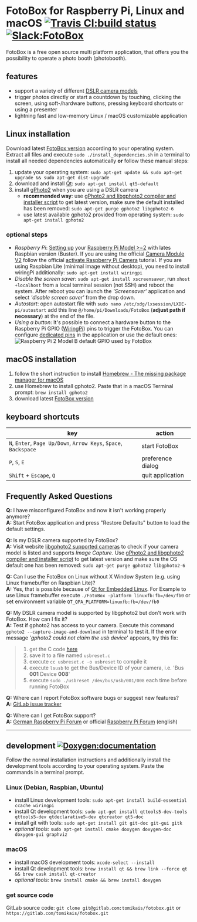 # FotoBox for Raspberry Pi, Linux and macOS [![Travis CI:build status](https://travis-ci.org/tomikais/fotobox.svg?branch=develop)](https://travis-ci.org/tomikais/fotobox) [![Slack:FotoBox](https://img.shields.io/badge/slack-FotoBox-blue.svg?logo=slack)](https://foto-box.slack.com)

FotoBox is a free open source multi platform application, that offers you the possibility to operate a photo booth (photobooth).

## features

* support a variety of different [DSLR camera models](http://www.gphoto.org/proj/libgphoto2/support.php)
* trigger photos directly or start a countdown by touching, clicking the screen, using soft-/hardware buttons, pressing keyboard shortcuts or using a presenter
* lightning fast and low-memory Linux / macOS customizable application

## Linux installation

Download latest [FotoBox version](https://github.com/tomikais/fotobox/releases) according to your operating system. Extract all files and execute `sudo ./install_dependencies.sh` in a terminal to install all needed dependencies automatically __or__ follow these manual steps:

1. update your operating system: `sudo apt-get update && sudo apt-get upgrade && sudo apt-get dist-upgrade`
2. download and install [Qt](https://www.qt.io): `sudo apt-get install qt5-default`
3. install [gPhoto2](http://gphoto.org) when you are using a DSLR camera
    * __recommended way__: use [gPhoto2 and libgphoto2 compiler and installer script](http://github.com/gonzalo/gphoto2-updater) to get latest version, make sure the default installed has been removed: `sudo apt-get purge gphoto2 libgphoto2-6`
    * use latest available gphoto2 provided from operating system: `sudo apt-get install gphoto2`

### optional steps

* _Raspberry Pi_: [Setting up](https://projects.raspberrypi.org/en/projects/raspberry-pi-setting-up) your [Raspberry Pi Model >=2](https://www.raspberrypi.org/products/) with lates Raspbian version (Buster). If you are using the official [Camera Module V2](https://www.raspberrypi.org/products/camera-module-v2/) follow the official [activate Raspberry Pi Camera](https://www.raspberrypi.org/documentation/usage/camera/) tutorial. If you are using Raspbian Lite (minimal image without desktop), you need to install wiringPi additionally: `sudo apt-get install wiringpi`
* _Disable the screen saver_: `sudo apt-get install xscreensaver`, run `xhost +localhost` from a local terminal session (not SSH) and reboot the system. After reboot you can launch the *'Screensaver'* application and select *'disable screen saver'* from the drop down.
* _Autostart_: open autostart file with `sudo nano /etc/xdg/lxsession/LXDE-pi/autostart` add this line `@/home/pi/Downloads/FotoBox` (__adjust path if necessary__) at the end of the file.
* _Using a button_: It's possible to connect a hardware button to the Raspberry Pi GPIO ([WiringPi](http://wiringpi.com)) pins to trigger the FotoBox. You can configure [dedicated pins](http://wiringpi.com/pins/) in the application or use the default ones:  
![Raspberry Pi 2 Model B default GPIO used by FotoBox](other/RaspPi_2B_default_GPIO.jpg)

## macOS installation

1. follow the short instruction to install [Homebrew - The missing package manager for macOS](https://brew.sh/)
2. use Homebrew to install gphoto2. Paste that in a macOS Terminal prompt: `brew install gphoto2`
3. download latest [FotoBox version](https://github.com/tomikais/fotobox/releases)

## keyboard shortcuts

| key                                                              | action            |
|------------------------------------------------------------------|-------------------|
| `N`, `Enter`, `Page Up/Down`, `Arrow Keys`, `Space`, `Backspace` | start FotoBox     |
| `P`, `S`, `E`                                                    | preference dialog |
| `Shift` + `Escape`, `Q`                                          | quit application  |

## Frequently Asked Questions

**Q:** I have misconfigured FotoBox and now it isn't working properly anymore?  
**A:** Start FotoBox application and press "Restore Defaults" button to load the default settings.

**Q:** Is my DSLR camera supported by FotoBox?  
**A:** Visit website [libgphoto2 supported cameras](http://www.gphoto.org/proj/libgphoto2/support.php) to check if your camera model is listed and supports _Image Capture_. Use [gPhoto2 and libgphoto2 compiler and installer script](http://github.com/gonzalo/gphoto2-updater) to get latest version and make sure the OS default one has been removed: `sudo apt-get purge gphoto2 libgphoto2-6`

**Q:** Can I use the FotoBox on Linux without X Window System (e.g. using Linux framebuffer on Raspbian Lite)?  
**A:** Yes, that is possible because of [Qt for Embedded Linux](https://doc.qt.io/qt-5/embedded-linux.html). For Example to use Linux framebuffer execute `./FotoBox -platform linuxfb:fb=/dev/fb0` or set environment variable `QT_QPA_PLATFORM=linuxfb:fb=/dev/fb0`

**Q:** My DSLR camera model is supported by libgphoto2 but don't work with FotoBox. How can I fix it?  
**A:** Test if gphoto2 has access to your camera. Execute this command `gphoto2 --capture-image-and-download` in terminal to test it. If the error message '_gphoto2 could not claim the usb device_' appears, try this fix:

> 1. get the C code [here](http://marc.info/?l=linux-usb&m=121459435621262&q=p3)
> 2. save it to a file named `usbreset.c`
> 3. execute `cc usbreset.c -o usbreset` to compile it
> 4. execute `lsusb` to get the Bus/Device ID of your camera, i.e. 'Bus __001__ Device __008__'
> 5. execute `sudo ./usbreset /dev/bus/usb/001/008` each time before running FotoBox

**Q:** Where can I report FotoBox software bugs or suggest new features?  
**A:** [GitLab issue tracker](https://gitlab.com/tomikais/fotobox/issues)

**Q:** Where can I get FotoBox support?  
**A:** [German Raspberry Pi Forum](https://forum-raspberrypi.de/forum/thread/39672-fotobox-projekt-fuer-den-raspberry-pi-c-qt-wiringpi-gphoto2/) or official [Raspberry Pi Forum](https://www.raspberrypi.org/forums/viewtopic.php?t=218279) (english)

---

## development [![Doxygen:documentation](https://img.shields.io/badge/Doxygen-documentation-lightgrey.svg?logo=doxygen)](https://tomikais.github.io/fotobox)

Follow the normal installation instructions and additionally install the development tools according to your operating system. Paste the commands in a terminal prompt.

### Linux (Debian, Raspbian, Ubuntu)

* install Linux development tools: `sudo apt-get install build-essential ccache wiringpi`
* install Qt development tools: `sudo apt-get install qttools5-dev-tools qttools5-dev qtdeclarative5-dev qtcreator qt5-doc`
* install git with tools: `sudo apt-get install git git-doc git-gui gitk`
* _optional tools:_ `sudo apt-get install cmake doxygen doxygen-doc doxygen-gui graphviz`

### macOS

* install macOS development tools: `xcode-select --install`
* install Qt development tools: `brew install qt && brew link --force qt && brew cask install qt-creator`
* _optional tools:_ `brew install cmake && brew install doxygen`

### get source code

GitLab source code: `git clone git@gitlab.com:tomikais/fotobox.git` or `https://gitlab.com/tomikais/fotobox.git`

